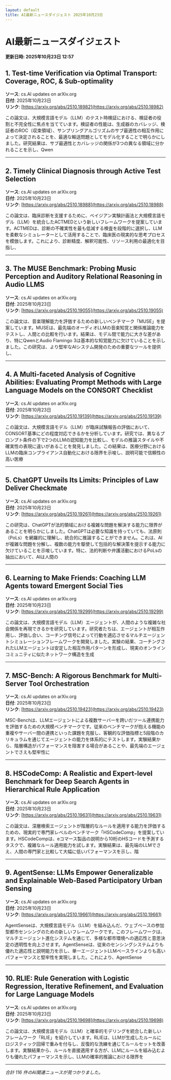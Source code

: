 ```yaml
---
layout: default
title: AI最新ニュースダイジェスト 2025年10月23日
---
```


# AI最新ニュースダイジェスト
**更新日時: 2025年10月23日 12:57**

## 1. Test-time Verification via Optimal Transport: Coverage, ROC, & Sub-optimality

**ソース**: cs.AI updates on arXiv.org  
**日付**: 2025年10月23日  
**リンク**: [https://arxiv.org/abs/2510.18982](https://arxiv.org/abs/2510.18982)  

この論文は、大規模言語モデル（LLM）のテスト時検証における、検証者の役割と不完全性に焦点を当てています。検証者の性能は、生成器のカバレッジ、検証者のROC（収束領域）、サンプリングアルゴリズムのサブ最適性の相互作用によって決定されることを、最適な輸送問題としてモデル化することで明らかにしました。研究結果は、サブ最適性とカバレッジの関係が3つの異なる領域に分かれることを示し、Qwen  

---

## 2. Timely Clinical Diagnosis through Active Test Selection

**ソース**: cs.AI updates on arXiv.org  
**日付**: 2025年10月23日  
**リンク**: [https://arxiv.org/abs/2510.18988](https://arxiv.org/abs/2510.18988)  

この論文は、臨床診断を支援するために、ベイジアン実験計画法と大規模言語モデル（LLM）を統合したACTMEDという新しいフレームワークを提案しています。ACTMEDは、診断の不確実性を最も低減する検査を段階的に選択し、LLMを柔軟なシミュレーターとして活用することで、臨床医の現実的な思考プロセスを模倣します。これにより、診断精度、解釈可能性、リソース利用の最適化を目指し、  

---

## 3. The MUSE Benchmark: Probing Music Perception and Auditory Relational Reasoning in Audio LLMS

**ソース**: cs.AI updates on arXiv.org  
**日付**: 2025年10月23日  
**リンク**: [https://arxiv.org/abs/2510.19055](https://arxiv.org/abs/2510.19055)  

この論文は、音楽理解能力を評価するための新しいベンチマーク「MUSE」を提案しています。MUSEは、最先端のオーディオLLMの音楽知覚と関係推論能力をテストし、人間との比較を行います。結果は、モデル間で能力に大きな差があり、特にQwenとAudio Flamingo 3は基本的な知覚能力に欠けていることを示しました。この研究は、より堅牢なAIシステム開発のための重要なツールを提供し、  

---

## 4. A Multi-faceted Analysis of Cognitive Abilities: Evaluating Prompt Methods with Large Language Models on the CONSORT Checklist

**ソース**: cs.AI updates on arXiv.org  
**日付**: 2025年10月23日  
**リンク**: [https://arxiv.org/abs/2510.19139](https://arxiv.org/abs/2510.19139)  

この論文は、大規模言語モデル（LLM）が臨床試験報告の評価において、CONSORT基準にどの程度対応できるかを分析しています。研究では、異なるプロンプト条件の下で2つのLLMの認知能力を比較し、モデルの推論スタイルや不確実性の表現に違いがあることを発見しました。この結果は、医療分野におけるLLMの臨床コンプライアンス自動化における限界を示唆し、説明可能で信頼性の高い医療  

---

## 5. ChatGPT Unveils Its Limits: Principles of Law Deliver Checkmate

**ソース**: cs.AI updates on arXiv.org  
**日付**: 2025年10月23日  
**リンク**: [https://arxiv.org/abs/2510.19261](https://arxiv.org/abs/2510.19261)  

この研究は、ChatGPTが法的領域における複雑な問題を解決する能力に限界があることを明らかにしました。ChatGPTは必要な知識を持っていても、法原則（PoLs）を網羅的に理解し、統合的に推論することができません。これは、AIが複雑な問題を分解し、複数の能力を駆使して包括的な解決策を提示する能力に欠けていることを示唆しています。特に、法的判断や弁護活動におけるPoLsの抽出において、AIは人間の  

---

## 6. Learning to Make Friends: Coaching LLM Agents toward Emergent Social Ties

**ソース**: cs.AI updates on arXiv.org  
**日付**: 2025年10月23日  
**リンク**: [https://arxiv.org/abs/2510.19299](https://arxiv.org/abs/2510.19299)  

この論文は、大規模言語モデル（LLM）エージェントが、人間のような複雑な社会関係を再現できるかを研究しています。研究者たちは、エージェントが相互作用し、評価し合い、コーチング信号によって行動を適応させるマルチエージェントシミュレーションフレームワークを開発しました。実験の結果、コーチングされたLLMエージェントは安定した相互作用パターンを形成し、現実のオンラインコミュニティに似たネットワーク構造を生成  

---

## 7. MSC-Bench: A Rigorous Benchmark for Multi-Server Tool Orchestration

**ソース**: cs.AI updates on arXiv.org  
**日付**: 2025年10月23日  
**リンク**: [https://arxiv.org/abs/2510.19423](https://arxiv.org/abs/2510.19423)  

MSC-Benchは、LLMエージェントによる複数サーバーを跨いだツール連携能力を評価するための大規模ベンチマークです。従来のベンチマークが抱える機能の重複やサーバー間の連携といった課題を克服し、客観的な評価指標と5段階のカリキュラムを通じてエージェントの能力を体系的にテストします。実験結果から、階層構造がパフォーマンスを阻害する場合があることや、最先端のエージェントでさえも堅牢性に  

---

## 8. HSCodeComp: A Realistic and Expert-level Benchmark for Deep Search Agents in Hierarchical Rule Application

**ソース**: cs.AI updates on arXiv.org  
**日付**: 2025年10月23日  
**リンク**: [https://arxiv.org/abs/2510.19631](https://arxiv.org/abs/2510.19631)  

この論文は、深層検索エージェントが階層的なルールを適用する能力を評価するための、現実的で専門家レベルのベンチマーク「HSCodeComp」を提案しています。HSCodeCompは、eコマース製品の説明から10桁のHSコードを予測するタスクで、複雑なルール適用能力を試します。実験結果は、最先端のLLMでさえ、人間の専門家と比較して大幅に低いパフォーマンスを示し、階  

---

## 9. AgentSense: LLMs Empower Generalizable and Explainable Web-Based Participatory Urban Sensing

**ソース**: cs.AI updates on arXiv.org  
**日付**: 2025年10月23日  
**リンク**: [https://arxiv.org/abs/2510.19661](https://arxiv.org/abs/2510.19661)  

AgentSenseは、大規模言語モデル（LLM）を組み込んだ、ウェブベースの参加型都市センシングのための新しいフレームワークです。このフレームワークは、マルチエージェント進化システムを通じて、多様な都市環境への適応性と意思決定の透明性を向上させます。AgentSenseは、従来のセンシングシステムよりも優れた適応性と説明能力を示し、単一エージェントLLMベースラインよりも高いパフォーマンスと堅牢性を実現しました。これにより、AgentSense  

---

## 10. RLIE: Rule Generation with Logistic Regression, Iterative Refinement, and Evaluation for Large Language Models

**ソース**: cs.AI updates on arXiv.org  
**日付**: 2025年10月23日  
**リンク**: [https://arxiv.org/abs/2510.19698](https://arxiv.org/abs/2510.19698)  

この論文は、大規模言語モデル（LLM）と確率的モデリングを統合した新しいフレームワーク「RLIE」を紹介しています。RLIEは、LLMが生成したルールにロジスティック回帰で重みを付与し、反復的な洗練を通じてルールセットを改善します。実験結果から、ルールを直接適用する方が、LLMにルールを組み込むよりも優れたパフォーマンスを示し、LLMの確率的推論における限界を  

---

*合計 116 件のAI関連ニュースが見つかりました。*

